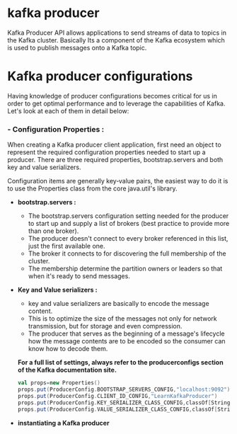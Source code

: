 # kafka producer
Kafka Producer API allows applications to send streams of data to topics in the Kafka cluster. Basically Its a component of the Kafka ecosystem which is used to publish messages onto a Kafka topic.

# Kafka producer configurations
Having knowledge of producer configurations becomes critical for us in order to get optimal performance and to leverage the capabilities of Kafka. Let's look at each of them in detail below:

### - Configuration Properties : 
When creating a Kafka producer client application, first need an object to represent the required configuration properties needed to start up a producer. There are three required properties, bootstrap.servers and both key and value serializers.

Configuration items are generally key‑value pairs, the easiest way to do it is to use the Properties class from the core java.util's library.

 - **bootstrap.servers :** 
	 - The bootstrap.servers configuration setting needed for the producer to start up and supply a list of brokers (best practice to provide more than one broker).
	 - The producer doesn't connect to every broker referenced in this list, just the first available one.
	 - The broker it connects to for discovering the full membership of the cluster.
	 - The membership  determine the partition owners or leaders so that when it's ready to send messages.
	 
 - **Key and Value serializers :**
	 - key and value serializers are basically to encode the message content.
	 - This is to optimize the size of the messages not only for network transmission, but for storage and even compression.
	 - The producer that serves as the beginning of a message's lifecycle how the message contents are to be encoded so the consumer can know how to decode them.

	**For a full list of settings, always refer to the producerconfigs section of the Kafka documentation site.**

	```scala
	val props=new Properties()
	props.put(ProducerConfig.BOOTSTRAP_SERVERS_CONFIG,"localhost:9092")
	props.put(ProducerConfig.CLIENT_ID_CONFIG,"LearnKafkaProducer")
	props.put(ProducerConfig.KEY_SERIALIZER_CLASS_CONFIG,classOf[StringSerializer].getName)
	props.put(ProducerConfig.VALUE_SERIALIZER_CLASS_CONFIG,classOf[StringSerializer].getName)
	```
	 

 - **instantiating a Kafka producer**

<!--stackedit_data:
eyJoaXN0b3J5IjpbMjE0NzEzODg3NywtMTU4OTc4NjUxOCw2MT
EwMDkzNjMsMTE2ODQ5ODIwMiw3NTIyNDk3MTUsLTI4ODQwNjQ4
NywxNjE3NDk1NzQ0LDM2MjYxOTQ4MSwxNjI0MzQzMDQwLDIwMz
U4MjE1MzQsLTEyOTgxMTIzMTQsLTQ0NTIzMDczMCwtOTY5OTU5
MzYsLTE2NjA1NDkzNjksLTE2MzQ3NTM3MTUsMTE4NTU3NzA3MC
wtMjA1NDQ4NjY4MSwtNDcwNDUyNjA4LDY1MDg5ODE4LC0yMDg4
NzQ2NjEyXX0=
-->